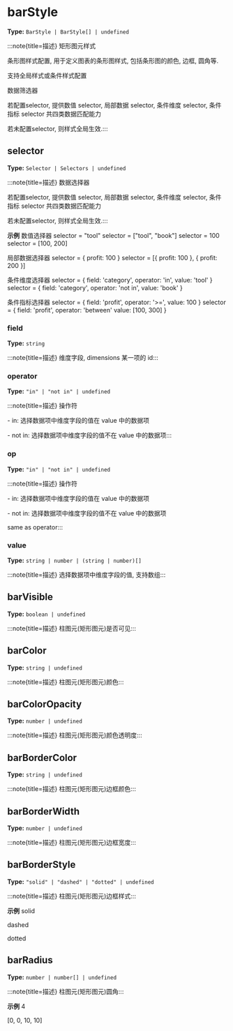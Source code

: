 # barStyle

**Type:** `BarStyle | BarStyle[] | undefined`

:::note{title=描述}
矩形图元样式



条形图样式配置, 用于定义图表的条形图样式, 包括条形图的颜色, 边框, 圆角等.

支持全局样式或条件样式配置

数据筛选器

若配置selector, 提供数值 selector, 局部数据 selector, 条件维度 selector, 条件指标 selector 共四类数据匹配能力

若未配置selector, 则样式全局生效.:::


## selector

**Type:** `Selector | Selectors | undefined`

:::note{title=描述}
数据选择器



若配置selector, 提供数值 selector, 局部数据 selector, 条件维度 selector, 条件指标 selector 共四类数据匹配能力

若未配置selector, 则样式全局生效.:::

**示例**
数值选择器
selector = "tool"
selector = ["tool", "book"]
selector = 100
selector = [100, 200]

局部数据选择器
selector = { profit: 100 }
selector = [{ profit: 100 }, { profit: 200 }]

条件维度选择器
selector = {
field: 'category',
operator: 'in',
value: 'tool'
}
selector = {
field: 'category',
operator: 'not in',
value: 'book'
}

条件指标选择器
selector = {
field: 'profit',
operator: '>=',
value: 100
}
selector = {
field: 'profit',
operator: 'between'
value: [100, 300]
}



### field

**Type:** `string`

:::note{title=描述}
维度字段, dimensions 某一项的 id:::

### operator

**Type:** `"in" | "not in" | undefined`

:::note{title=描述}
操作符

\- in: 选择数据项中维度字段的值在 value 中的数据项

\- not in: 选择数据项中维度字段的值不在 value 中的数据项:::

### op

**Type:** `"in" | "not in" | undefined`

:::note{title=描述}
操作符

\- in: 选择数据项中维度字段的值在 value 中的数据项

\- not in: 选择数据项中维度字段的值不在 value 中的数据项

same as operator:::

### value

**Type:** `string | number | (string | number)[]`

:::note{title=描述}
选择数据项中维度字段的值, 支持数组:::

## barVisible

**Type:** `boolean | undefined`

:::note{title=描述}
柱图元(矩形图元)是否可见:::

## barColor

**Type:** `string | undefined`

:::note{title=描述}
柱图元(矩形图元)颜色:::

## barColorOpacity

**Type:** `number | undefined`

:::note{title=描述}
柱图元(矩形图元)颜色透明度:::

## barBorderColor

**Type:** `string | undefined`

:::note{title=描述}
柱图元(矩形图元)边框颜色:::

## barBorderWidth

**Type:** `number | undefined`

:::note{title=描述}
柱图元(矩形图元)边框宽度:::

## barBorderStyle

**Type:** `"solid" | "dashed" | "dotted" | undefined`

:::note{title=描述}
柱图元(矩形图元)边框样式:::

**示例**
solid

dashed

dotted


## barRadius

**Type:** `number | number[] | undefined`

:::note{title=描述}
柱图元(矩形图元)圆角:::

**示例**
4

[0, 0, 10, 10]


